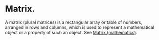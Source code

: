 # Matrix.

A matrix (plural matrices) is a rectangular array or table of numbers, arranged in rows and columns, which is used to represent a mathematical object or a property of such an object.
See [Matrix (mathematics)](https://en.wikipedia.org/wiki/Matrix_(mathematics)).
